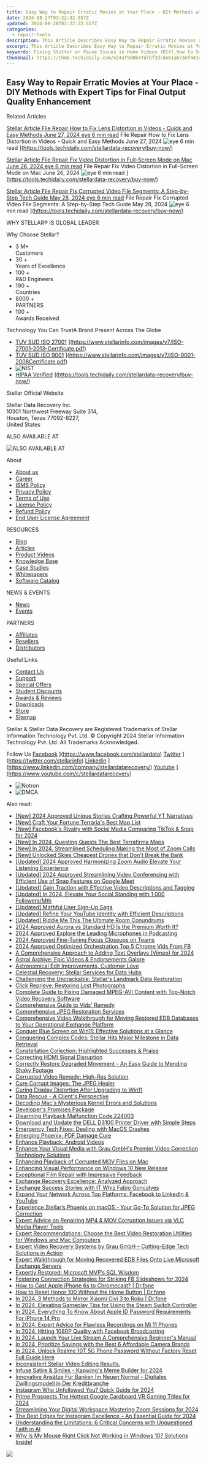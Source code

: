 ```yaml
---
title: Easy Way to Repair Erratic Movies at Your Place - DIY Methods with Expert Tips for Final Output Quality Enhancement
date: 2024-08-27T03:22:32.557Z
updated: 2024-08-28T03:22:32.557Z
categories:
  - repair-tools
description: This Article Describes Easy Way to Repair Erratic Movies at Your Place - DIY Methods with Expert Tips for Final Output Quality Enhancement
excerpt: This Article Describes Easy Way to Repair Erratic Movies at Your Place - DIY Methods with Expert Tips for Final Output Quality Enhancement
keywords: Fixing Stutter or Pause Issues in Home Videos (DIY),How to Smooth Erratic Movies at Your Place with Professional Tips for Final Quality Enhancement,DIY Movie Repair Methods,Troubleshooting Film Interruthy Problems in Home Recordings,Quick Fixes to Erratic Movies at Your Own Place with Final Quality Enhancement Tips,Professional Movie Repair Methods for Improving Video Flow and Clarity,Expert Tips on Solving Film Interruptions
thumbnail: https://thmb.techidaily.com/e24af9d0b47d7bf3dcde61ab73ef441dcda155d4ef5a243e1a2546d643282d46.jpg
---
```


## Easy Way to Repair Erratic Movies at Your Place - DIY Methods with Expert Tips for Final Output Quality Enhancement

Related Articles

[Stellar Article File Repair  How to Fix Lens Distortion in Videos - Quick and Easy Methods June 27, 2024 eye 6 min read](https://www.stellarinfo.com/public/image/article/Quick-Ways-to-Fix-Video-Distortion-1618.jpg) File Repair  How to Fix Lens Distortion in Videos - Quick and Easy Methods June 27, 2024 ![eye](https://www.stellarinfo.com/public/newarticle/images/eye.png) 6 min read ](https://tools.techidaily.com/stellardata-recovery/buy-now/)

[Stellar Article File Repair  Fix Video Distortion in Full-Screen Mode on Mac June 26, 2024 eye 6 min read](https://www.stellarinfo.com/public/image/article/Quick-Ways-to-Fix-Video-Distortion-on-Mac-1617.jpg) File Repair  Fix Video Distortion in Full-Screen Mode on Mac June 26, 2024 ![eye](https://www.stellarinfo.com/public/newarticle/images/eye.png) 6 min read ](https://tools.techidaily.com/stellardata-recovery/buy-now/)

[Stellar Article File Repair  Fix Corrupted Video File Segments: A Step-by-Step Tech Guide May 28, 2024 eye 6 min read](https://www.stellarinfo.com/public/image/article/Fix-Corrupted-Video-File-Segments_A-Step-by-Step-Tech-Guide-1517.jpg) File Repair  Fix Corrupted Video File Segments: A Step-by-Step Tech Guide May 28, 2024 ![eye](https://www.stellarinfo.com/public/newarticle/images/eye.png) 6 min read ](https://tools.techidaily.com/stellardata-recovery/buy-now/)

 WHY STELLAR® IS GLOBAL LEADER

 Why Choose Stellar?

* 3  M+  
Customers
* 30 +  
Years of Excellence
* 100 +  
R&D Engineers
* 190 +  
Countries
* 8000 +  
PARTNERS
* 100 +  
Awards Received

 Technology You Can TrustA Brand Present Across The Globe

* [TUV SUD ISO 27001](https://www.stellarinfo.com/images/v7/tuv1.png) ](https://www.stellarinfo.com/images/v7/ISO-27001-2013-Certificate.pdf)
* [TUV SUD ISO 9001](https://www.stellarinfo.com/images/v7/tuv2.png) ](https://www.stellarinfo.com/images/v7/ISO-9001-2008Certificate.pdf)
* ![NIST](https://www.stellarinfo.com/images/v7/nist.png)
* [HIPAA Verified](https://www.stellarinfo.com/images/v7/hipa.png) ](https://tools.techidaily.com/stellardata-recovery/buy-now/)

 Stellar Official Website

 Stellar Data Recovery Inc.  
 10301 Northwest Freeway Suite 314,  
 Houston, Texas 77092-8227,  
 United States

 ALSO AVAILABLE AT

![ALSO AVAILABLE AT](https://www.stellarinfo.com/images/v7/Partners_logo_new.png)

 About

* [About us](https://tools.techidaily.com/stellardata-recovery/buy-now/)
* [Career](https://tools.techidaily.com/stellardata-recovery/buy-now/)
* [ISMS Policy](https://tools.techidaily.com/stellardata-recovery/buy-now/)
* [Privacy Policy](https://tools.techidaily.com/stellardata-recovery/buy-now/)
* [Terms of Use](https://tools.techidaily.com/stellardata-recovery/buy-now/)
* [License Policy](https://www.stellarinfo.com/software-licensing-usage.php)
* [Refund Policy](https://tools.techidaily.com/stellardata-recovery/buy-now/)
* [End User License Agreement](https://tools.techidaily.com/stellardata-recovery/buy-now/)

 RESOURCES

* [Blog](https://tools.techidaily.com/stellardata-recovery/buy-now/)
* [Articles](https://tools.techidaily.com/stellardata-recovery/buy-now/)
* [Product Videos](https://tools.techidaily.com/stellardata-recovery/buy-now/)
* [Knowledge Base](https://tools.techidaily.com/stellardata-recovery/buy-now/)
* [Case Studies](https://tools.techidaily.com/stellardata-recovery/buy-now/)
* [Whitepapers](https://tools.techidaily.com/stellardata-recovery/buy-now/)
* [Software Catalog](https://tools.techidaily.com/stellardata-recovery/buy-now/)

 NEWS & EVENTS

* [News](https://tools.techidaily.com/stellardata-recovery/buy-now/)
* [Events](https://www.stellarinfo.com/affiliate-summit/affiliate-summit.php)

 PARTNERS

* [Affiliates](https://tools.techidaily.com/stellardata-recovery/buy-now/)
* [Resellers](https://tools.techidaily.com/stellardata-recovery/buy-now/)
* [Distributors](https://tools.techidaily.com/stellardata-recovery/buy-now/)

 Useful Links

* [Contact Us](https://www.stellarinfo.com/contact/contact-us.php)
* [Support](https://tools.techidaily.com/stellardata-recovery/buy-now/)
* [Special Offers](https://tools.techidaily.com/stellardata-recovery/buy-now/)
* [Student Discounts](https://www.stellarinfo.com/student-discount/)
* [Awards & Reviews](https://tools.techidaily.com/stellardata-recovery/buy-now/)
* [Downloads](https://www.stellarinfo.com/download.php)
* [Store](https://tools.techidaily.com/stellardata-recovery/buy-now/)
* [Sitemap](https://www.stellarinfo.com/sitemap.php)

 Stellar & Stellar Data Recovery are Registered Trademarks of Stellar Information Technology Pvt. Ltd. © Copyright 2024 Stellar Information Technology Pvt. Ltd. All Trademarks Acknowledged.

Follow Us [Facebook](https://www.stellarinfo.com/Images/fb.png) ](https://www.facebook.com/stellardata) [Twitter](https://www.stellarinfo.com/Images/tw.png) ](https://twitter.com/stellarinfo) [Linkedin](https://www.stellarinfo.com/Images/in.png) ](https://www.linkedin.com/company/stellardatarecovery/) [Youtube](https://www.stellarinfo.com/newblacktheme/images/yt.png) ](https://www.youtube.com/c/stellardatarecovery)

* ![Notron](https://www.stellarinfo.com/images/v7/notron.png)
* ![DMCA](https://www.stellarinfo.com/images/v7/dmca.png)

<ins class="adsbygoogle"
     style="display:block"
     data-ad-format="autorelaxed"
     data-ad-client="ca-pub-7571918770474297"
     data-ad-slot="1223367746"></ins>



<ins class="adsbygoogle"
     style="display:block"
     data-ad-client="ca-pub-7571918770474297"
     data-ad-slot="8358498916"
     data-ad-format="auto"
     data-full-width-responsive="true"></ins>



<span class="atpl-alsoreadstyle">Also read:</span>
<div><ul>
<li><a href="https://youtube-docs.techidaily.com/024-approved-unique-stories-crafting-powerful-yt-narratives/"><u>[New] 2024 Approved  Unique Stories  Crafting Powerful YT Narratives</u></a></li>
<li><a href="https://screen-sharing-recording.techidaily.com/new-craft-your-fortune-terrarias-best-map-list/"><u>[New] Craft Your Fortune  Terraria's Best Map List</u></a></li>
<li><a href="https://snapchat-videos.techidaily.com/new-facebooks-rivalry-with-social-media-comparing-tiktok-and-snap-for-2024/"><u>[New] Facebook's Rivalry with Social Media  Comparing TikTok & Snap for 2024</u></a></li>
<li><a href="https://video-capture.techidaily.com/new-in-2024-questing-quests-the-best-terrafirma-maps/"><u>[New] In 2024, Questing Quests  The Best Terrafirma Maps</u></a></li>
<li><a href="https://remote-screen-capture.techidaily.com/new-in-2024-streamlined-scheduling-making-the-most-of-zoom-calls/"><u>[New] In 2024, Streamlined Scheduling  Making the Most of Zoom Calls</u></a></li>
<li><a href="https://some-tips.techidaily.com/new-unlocked-skies-cheapest-drones-that-dont-break-the-bank/"><u>[New] Unlocked Skies  Cheapest Drones that Don't Break the Bank</u></a></li>
<li><a href="https://on-screen-recording.techidaily.com/updated-2024-approved-harmonizing-zoom-audio-elevate-your-listening-experience/"><u>[Updated] 2024 Approved  Harmonizing Zoom Audio  Elevate Your Listening Experience</u></a></li>
<li><a href="https://screen-sharing-recording.techidaily.com/updated-2024-approved-streamlining-video-conferencing-with-efficient-use-of-snap-features-on-google-meet/"><u>[Updated] 2024 Approved  Streamlining Video Conferencing with Efficient Use of Snap Features on Google Meet</u></a></li>
<li><a href="https://facebook-video-footage.techidaily.com/updated-gain-traction-with-effective-video-descriptions-and-tagging/"><u>[Updated] Gain Traction with Effective Video Descriptions and Tagging</u></a></li>
<li><a href="https://instagram-video-files.techidaily.com/updated-in-2024-elevate-your-social-standing-with-1000-followersmth/"><u>[Updated] In 2024, Elevate Your Social Standing with 1,000 Followers/Mth</u></a></li>
<li><a href="https://extra-skills.techidaily.com/updated-mirthful-user-sign-up-saga/"><u>[Updated] Mirthful User Sign-Up Saga</u></a></li>
<li><a href="https://facebook-video-share.techidaily.com/updated-refine-your-youtube-identity-with-efficient-descriptions/"><u>[Updated] Refine Your YouTube Identity with Efficient Descriptions</u></a></li>
<li><a href="https://visual-screen-recording.techidaily.com/updated-riddle-me-this-the-ultimate-room-conundrums/"><u>[Updated] Riddle Me This  The Ultimate Room Conundrums</u></a></li>
<li><a href="https://fox-links.techidaily.com/2024-approved-aurora-vs-standard-hd-is-the-premium-worth-it/"><u>2024 Approved  Aurora vs Standard HD  Is the Premium Worth It?</u></a></li>
<li><a href="https://some-techniques.techidaily.com/2024-approved-explore-the-leading-microphones-in-podcasting/"><u>2024 Approved  Explore the Leading Microphones in Podcasting</u></a></li>
<li><a href="https://some-techniques.techidaily.com/2024-approved-fine-tuning-focus-closeups-on-teams/"><u>2024 Approved  Fine-Tuning Focus  Closeups on Teams</u></a></li>
<li><a href="https://facebook-video-content.techidaily.com/2024-approved-optimized-orchestration-top-5-chrome-vids-from-fb/"><u>2024 Approved  Optimized Orchestration  Top 5 Chrome Vids From FB</u></a></li>
<li><a href="https://vimeo-videos.techidaily.com/a-comprehensive-approach-to-adding-text-overlays-vimeo-for-2024/"><u>A Comprehensive Approach to Adding Text Overlays (Vimeo) for 2024</u></a></li>
<li><a href="https://data-wizards.techidaily.com/astral-archive-epic-videos-and-endorsements-galore/"><u>Astral Archive: Epic Videos & Endorsements Galore</u></a></li>
<li><a href="https://data-wizards.techidaily.com/astronomical-edit-improvements-customer-love/"><u>Astronomical Edit Improvements, Customer Love</u></a></li>
<li><a href="https://data-wizards.techidaily.com/celestial-recovery-stellar-services-for-data-hubs/"><u>Celestial Recovery: Stellar Services for Data Hubs</u></a></li>
<li><a href="https://data-wizards.techidaily.com/challenging-the-uncrackable-stellars-landmark-data-restoration/"><u>Challenging the Uncrackable: Stellar's Landmark Data Restoration</u></a></li>
<li><a href="https://data-wizards.techidaily.com/click-reprieve-restoring-lost-photographs/"><u>Click Reprieve: Restoring Lost Photographs</u></a></li>
<li><a href="https://data-wizards.techidaily.com/complete-guide-to-fixing-damaged-mpeg-avi-content-with-top-notch-video-recovery-software/"><u>Complete Guide to Fixing Damaged MPEG-AVI Content with Top-Notch Video Recovery Software</u></a></li>
<li><a href="https://data-wizards.techidaily.com/comprehensive-guide-to-vids-remedy/"><u>Comprehensive Guide to Vids' Remedy</u></a></li>
<li><a href="https://data-wizards.techidaily.com/comprehensive-jpeg-restoration-services/"><u>Comprehensive JPEG Restoration Services</u></a></li>
<li><a href="https://data-wizards.techidaily.com/comprehensive-video-walkthrough-for-moving-restored-edb-databases-to-your-operational-exchange-platform/"><u>Comprehensive Video Walkthrough for Moving Restored EDB Databases to Your Operational Exchange Platform</u></a></li>
<li><a href="https://data-wizards.techidaily.com/conquer-blue-screen-on-win11-effective-solutions-at-a-glance/"><u>Conquer Blue Screen on Win11: Effective Solutions at a Glance</u></a></li>
<li><a href="https://data-wizards.techidaily.com/conquering-complex-codes-stellar-hits-major-milestone-in-data-retrieval/"><u>Conquering Complex Codes: Stellar Hits Major Milestone in Data Retrieval</u></a></li>
<li><a href="https://data-wizards.techidaily.com/constellation-collection-highlighted-successes-and-praise/"><u>Constellation Collection: Highlighted Successes & Praise</u></a></li>
<li><a href="https://data-wizards.techidaily.com/correcting-hdmi-signal-disruption/"><u>Correcting HDMI Signal Disruption</u></a></li>
<li><a href="https://data-wizards.techidaily.com/correctly-restore-degraded-movement-an-easy-guide-to-mending-shaky-footage/"><u>Correctly Restore Degraded Movement - An Easy Guide to Mending Shaky Footage</u></a></li>
<li><a href="https://data-wizards.techidaily.com/corrupted-video-remedy-high-res-solution/"><u>Corrupted Video Remedy: High-Res Solution</u></a></li>
<li><a href="https://data-wizards.techidaily.com/cure-corrupt-images-the-jpeg-healer/"><u>Cure Corrupt Images: The JPEG Healer</u></a></li>
<li><a href="https://data-wizards.techidaily.com/curing-display-distortion-after-upgrading-to-win11/"><u>Curing Display Distortion After Upgrading to Win11</u></a></li>
<li><a href="https://data-wizards.techidaily.com/data-rescue-a-clients-perspective/"><u>Data Rescue - A Client's Perspective</u></a></li>
<li><a href="https://data-wizards.techidaily.com/decoding-macs-mysterious-kernel-errors-and-solutions/"><u>Decoding Mac's Mysterious Kernel Errors and Solutions</u></a></li>
<li><a href="https://data-wizards.techidaily.com/developers-promises-package/"><u>Developer's Promises Package</u></a></li>
<li><a href="https://data-wizards.techidaily.com/disarming-playback-malfunction-code-224003/"><u>Disarming Playback Malfunction Code 224003</u></a></li>
<li><a href="https://hardware-help.techidaily.com/download-and-update-the-dell-d3100-printer-driver-with-simple-steps/"><u>Download and Update the DELL D3100 Printer Driver with Simple Steps</u></a></li>
<li><a href="https://data-wizards.techidaily.com/emergency-tech-fixes-dealing-with-macos-crashes/"><u>Emergency Tech Fixes: Dealing with MacOS Crashes</u></a></li>
<li><a href="https://data-wizards.techidaily.com/emerging-phoenix-pdf-damage-cure/"><u>Emerging Phoenix: PDF Damage Cure</u></a></li>
<li><a href="https://data-wizards.techidaily.com/enhance-playback-android-videos/"><u>Enhance Playback: Android Videos</u></a></li>
<li><a href="https://data-wizards.techidaily.com/enhance-your-visual-media-with-grau-gmbhs-premier-video-correction-technology-solutions/"><u>Enhance Your Visual Media with Grau GmbH's Premier Video Correction Technology Solutions</u></a></li>
<li><a href="https://data-wizards.techidaily.com/enhancing-playback-of-corrupted-mov-files-on-mac/"><u>Enhancing Playback of Corrupted MOV Files on Mac</u></a></li>
<li><a href="https://data-wizards.techidaily.com/enhancing-visual-performance-on-windows-10-new-release/"><u>Enhancing Visual Performance on Windows 10 New Release</u></a></li>
<li><a href="https://data-wizards.techidaily.com/exceptional-film-repair-with-impressive-feedback/"><u>Exceptional Film Repair with Impressive Feedback</u></a></li>
<li><a href="https://data-wizards.techidaily.com/exchange-recovery-excellence-analyzed-approach/"><u>Exchange Recovery Excellence: Analyzed Approach</u></a></li>
<li><a href="https://data-wizards.techidaily.com/exchange-success-stories-with-it-whiz-fabio-goncalves/"><u>Exchange Success Stories with IT Whiz Fabio Goncalves</u></a></li>
<li><a href="https://data-wizards.techidaily.com/expand-your-network-across-top-platforms-facebook-to-linkedin-and-youtube/"><u>Expand Your Network Across Top Platforms: Facebook to LinkedIn & YouTube</u></a></li>
<li><a href="https://data-wizards.techidaily.com/experience-stellars-phoenix-on-macos-your-go-to-solution-for-jpeg-correction/"><u>Experience Stellar’s Phoenix on macOS - Your Go-To Solution for JPEG Correction</u></a></li>
<li><a href="https://data-wizards.techidaily.com/expert-advice-on-repairing-mp4-and-mov-corruption-issues-via-vlc-media-player-tools/"><u>Expert Advice on Repairing MP4 & MOV Corruption Issues via VLC Media Player Tools</u></a></li>
<li><a href="https://data-wizards.techidaily.com/expert-recommendations-choose-the-best-video-restoration-utilities-for-windows-and-mac-computers/"><u>Expert Recommendations: Choose the Best Video Restoration Utilities for Windows and Mac Computers</u></a></li>
<li><a href="https://data-wizards.techidaily.com/expert-video-recovery-systems-by-grau-gmbh-cutting-edge-tech-solutions-in-action/"><u>Expert Video Recovery Systems by Grau GmbH – Cutting-Edge Tech Solutions in Action</u></a></li>
<li><a href="https://data-wizards.techidaily.com/expert-walkthrough-for-moving-recovered-edb-files-onto-live-microsoft-exchange-servers/"><u>Expert Walkthrough for Moving Recovered EDB Files Onto Live Microsoft Exchange Servers</u></a></li>
<li><a href="https://data-wizards.techidaily.com/expertly-restored-microsoft-mvps-sql-wisdom/"><u>Expertly Restored: Microsoft MVP’s SQL Wisdom</u></a></li>
<li><a href="https://facebook-videos.techidaily.com/fostering-connection-strategies-for-striking-fb-slideshows-for-2024/"><u>Fostering Connection  Strategies for Striking FB Slideshows for 2024</u></a></li>
<li><a href="https://screen-mirror.techidaily.com/how-to-cast-apple-iphone-6s-to-chromecast-drfone-by-drfone-ios/"><u>How to Cast Apple iPhone 6s to Chromecast? | Dr.fone</u></a></li>
<li><a href="https://techidaily.com/how-to-reset-honor-100-without-the-home-button-drfone-by-drfone-reset-android-reset-android/"><u>How to Reset Honor 100 Without the Home Button | Dr.fone</u></a></li>
<li><a href="https://screen-mirror.techidaily.com/in-2024-3-methods-to-mirror-xiaomi-civi-3-to-roku-drfone-by-drfone-android/"><u>In 2024, 3 Methods to Mirror Xiaomi Civi 3 to Roku | Dr.fone</u></a></li>
<li><a href="https://desktop-recording.techidaily.com/in-2024-elevating-gameplay-tips-for-using-the-steam-switch-controller/"><u>In 2024, Elevating Gameplay  Tips for Using the Steam Switch Controller</u></a></li>
<li><a href="https://apple-account.techidaily.com/in-2024-everything-to-know-about-apple-id-password-requirements-for-iphone-14-pro-by-drfone-ios/"><u>In 2024, Everything To Know About Apple ID Password Requirements For iPhone 14 Pro</u></a></li>
<li><a href="https://screen-sharing-recording.techidaily.com/in-2024-expert-advice-for-flawless-recordings-on-mi-11-phones/"><u>In 2024, Expert Advice for Flawless Recordings on Mi 11 Phones</u></a></li>
<li><a href="https://facebook-video-content.techidaily.com/in-2024-hitting-1080p-quality-with-facebook-broadcasting/"><u>In 2024, Hitting 1080P Quality with Facebook Broadcasting</u></a></li>
<li><a href="https://fox-http.techidaily.com/in-2024-launch-your-live-stream-a-comprehensive-beginners-manual/"><u>In 2024, Launch Your Live Stream  A Comprehensive Beginner's Manual</u></a></li>
<li><a href="https://extra-support.techidaily.com/in-2024-prioritize-savings-with-the-best-6-affordable-camera-brands/"><u>In 2024, Prioritize Savings with the Best 6 Affordable Camera Brands</u></a></li>
<li><a href="https://easy-unlock-android.techidaily.com/in-2024-unlock-realme-10t-5g-phone-password-without-factory-reset-full-guide-here-by-drfone-android/"><u>In 2024, Unlock Realme 10T 5G Phone Password Without Factory Reset Full Guide Here</u></a></li>
<li><a href="https://data-wizards.techidaily.com/1720671047731-inconsistent-stellar-video-editing-results/"><u>Inconsistent Stellar Video Editing Results.</u></a></li>
<li><a href="https://some-knowledge.techidaily.com/infuse-satire-and-smiles-kapwings-meme-builder-for-2024/"><u>Infuse Satire & Smiles - Kapwing's Meme Builder for 2024</u></a></li>
<li><a href="https://discover-best.techidaily.com/innovative-ansatze-fur-banken-im-neuen-normal-digitales-zwillingsmodell-in-der-kreditbranche/"><u>Innovative Ansätze Für Banken Im Neuen Normal - Digitales Zwillingsmodell in Der Kreditbranche</u></a></li>
<li><a href="https://instagram-clips.techidaily.com/instagram-who-unfollowed-you-quick-guide-for-2024/"><u>Instagram  Who Unfollowed You? Quick Guide for 2024</u></a></li>
<li><a href="https://extra-skills.techidaily.com/prime-prospects-the-hottest-google-cardboard-vr-gaming-titles-for-2024/"><u>Prime Prospects  The Hottest Google Cardboard VR Gaming Titles for 2024</u></a></li>
<li><a href="https://screen-mirroring-recording.techidaily.com/streamlining-your-digital-workspace-mastering-zoom-sessions-for-2024/"><u>Streamlining Your Digital Workspace  Mastering Zoom Sessions for 2024</u></a></li>
<li><a href="https://instagram-videos.techidaily.com/the-best-edges-for-instagram-excellence-an-essential-guide-for-2024/"><u>The Best Edges for Instagram Excellence – An Essential Guide for 2024</u></a></li>
<li><a href="https://tech-revival.techidaily.com/understanding-the-limitations-6-critical-concerns-with-unquestioned-faith-in-ai/"><u>Understanding the Limitations: 6 Critical Concerns with Unquestioned Faith in AI</u></a></li>
<li><a href="https://win-howtos.techidaily.com/why-is-my-mouse-right-click-not-working-in-windows-10-solutions-inside/"><u>Why Is My Mouse Right Click Not Working in Windows 10? Solutions Inside!</u></a></li>
</ul></div>

<!-- affiliate ads begin -->
<a href="https://store.nero.com/order/checkout.php?PRODS=22889392&QTY=1&AFFILIATE=108875&CART=1"><img src="http://webstatic.nero.com/nero2015-com-wAssets/img/affiliate/media/banner728-90eng.jpg" border="0"></a>
<!-- affiliate ads end -->
